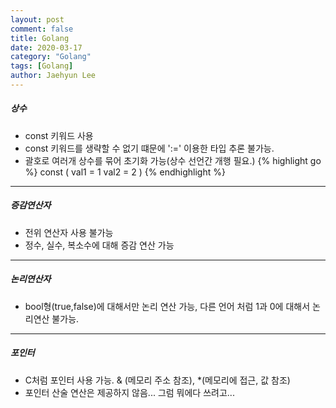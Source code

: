 ```yaml
---
layout: post
comment: false
title: Golang
date: 2020-03-17
category: "Golang"
tags: [Golang]
author: Jaehyun Lee
---
```


##### 상수
- const 키워드 사용
- const 키워드를 생략할 수 없기 떄문에 ':=' 이용한 타입 추론 불가능.
- 괄호로 여러개 상수를 묶어 초기화 가능(상수 선언간 개행 필요.)
{% highlight go %}
const (
	val1 = 1
	val2 = 2
)
{% endhighlight %}
---
##### 증감연산자
- 전위 연산자 사용 불가능
- 정수, 실수, 복소수에 대해 증감 연산 가능
---
##### 논리연산자
- bool형(true,false)에 대해서만 논리 연산 가능, 다른 언어 처럼
1과 0에 대해서 논리연산 불가능.
---
##### 포인터
- C처럼 포인터 사용 가능. & (메모리 주소 참조), *(메모리에 접근, 값 참조)
- 포인터 산술 연산은 제공하지 않음... 그럼 뭐에다 쓰려고...


